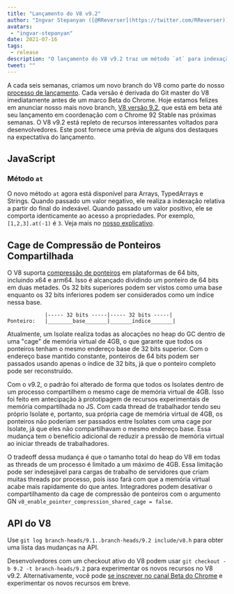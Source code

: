 ```yaml
---
title: "Lançamento do V8 v9.2"
author: "Ingvar Stepanyan ([@RReverser](https://twitter.com/RReverser))"
avatars:
 - "ingvar-stepanyan"
date: 2021-07-16
tags:
 - release
description: "O lançamento do V8 v9.2 traz um método `at` para indexação relativa e melhorias na compressão de ponteiros."
tweet: ""
---
```

A cada seis semanas, criamos um novo branch do V8 como parte do nosso [processo de lançamento](https://v8.dev/docs/release-process). Cada versão é derivada do Git master do V8 imediatamente antes de um marco Beta do Chrome. Hoje estamos felizes em anunciar nosso mais novo branch, [V8 versão 9.2](https://chromium.googlesource.com/v8/v8.git/+log/branch-heads/9.2), que está em beta até seu lançamento em coordenação com o Chrome 92 Stable nas próximas semanas. O V8 v9.2 está repleto de recursos interessantes voltados para desenvolvedores. Este post fornece uma prévia de alguns dos destaques na expectativa do lançamento.

<!--truncate-->
## JavaScript

### Método `at`

O novo método `at` agora está disponível para Arrays, TypedArrays e Strings. Quando passado um valor negativo, ele realiza a indexação relativa a partir do final do indexável. Quando passado um valor positivo, ele se comporta identicamente ao acesso a propriedades. Por exemplo, `[1,2,3].at(-1)` é `3`. Veja mais no [nosso explicativo](https://v8.dev/features/at-method).

## Cage de Compressão de Ponteiros Compartilhada

O V8 suporta [compressão de ponteiros](https://v8.dev/blog/pointer-compression) em plataformas de 64 bits, incluindo x64 e arm64. Isso é alcançado dividindo um ponteiro de 64 bits em duas metades. Os 32 bits superiores podem ser vistos como uma base enquanto os 32 bits inferiores podem ser considerados como um índice nessa base.

```
            |----- 32 bits -----|----- 32 bits -----|
Ponteiro:   |________base_______|_______índice_______|
```

Atualmente, um Isolate realiza todas as alocações no heap do GC dentro de uma "cage" de memória virtual de 4GB, o que garante que todos os ponteiros tenham o mesmo endereço base de 32 bits superior. Com o endereço base mantido constante, ponteiros de 64 bits podem ser passados usando apenas o índice de 32 bits, já que o ponteiro completo pode ser reconstruído.

Com o v9.2, o padrão foi alterado de forma que todos os Isolates dentro de um processo compartilhem o mesmo cage de memória virtual de 4GB. Isso foi feito em antecipação à prototipagem de recursos experimentais de memória compartilhada no JS. Com cada thread de trabalhador tendo seu próprio Isolate e, portanto, sua própria cage de memória virtual de 4GB, os ponteiros não poderiam ser passados entre Isolates com uma cage por Isolate, já que eles não compartilhavam o mesmo endereço base. Essa mudança tem o benefício adicional de reduzir a pressão de memória virtual ao iniciar threads de trabalhadores.

O tradeoff dessa mudança é que o tamanho total do heap do V8 em todas as threads de um processo é limitado a um máximo de 4GB. Essa limitação pode ser indesejável para cargas de trabalho de servidores que criam muitas threads por processo, pois isso fará com que a memória virtual acabe mais rapidamente do que antes. Integradores podem desativar o compartilhamento da cage de compressão de ponteiros com o argumento GN `v8_enable_pointer_compression_shared_cage = false`.

## API do V8

Use `git log branch-heads/9.1..branch-heads/9.2 include/v8.h` para obter uma lista das mudanças na API.

Desenvolvedores com um checkout ativo do V8 podem usar `git checkout -b 9.2 -t branch-heads/9.2` para experimentar os novos recursos no V8 v9.2. Alternativamente, você pode [se inscrever no canal Beta do Chrome](https://www.google.com/chrome/browser/beta.html) e experimentar os novos recursos em breve.
